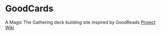 # GoodCards
A Magic The Gathering deck building site inspired by GoodReads
<a href='https://github.com/elinzer/GoodCards/wiki'>Project Wiki</a>
